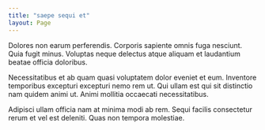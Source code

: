 ```yaml
---
title: "saepe sequi et"
layout: Page
---
```

Dolores non earum perferendis. Corporis sapiente omnis fuga nesciunt. Quia fugit minus. Voluptas neque delectus atque aliquam et laudantium beatae officia doloribus.
 Necessitatibus et ab quam quasi voluptatem dolor eveniet et eum. Inventore temporibus excepturi excepturi nemo rem ut. Qui ullam est qui sit distinctio nam quidem animi ut. Animi mollitia occaecati necessitatibus.
 Adipisci ullam officia nam at minima modi ab rem. Sequi facilis consectetur rerum et vel est deleniti. Quas non tempora molestiae.
